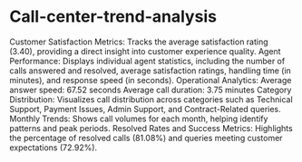 # Call-center-trend-analysis
Customer Satisfaction Metrics: Tracks the average satisfaction rating (3.40), providing a direct insight into customer experience quality.
Agent Performance: Displays individual agent statistics, including the number of calls answered and resolved, average satisfaction ratings, handling time (in minutes), and response speed (in seconds).
Operational Analytics:
Average answer speed: 67.52 seconds
Average call duration: 3.75 minutes
Category Distribution: Visualizes call distribution across categories such as Technical Support, Payment Issues, Admin Support, and Contract-Related queries.
Monthly Trends: Shows call volumes for each month, helping identify patterns and peak periods.
Resolved Rates and Success Metrics: Highlights the percentage of resolved calls (81.08%) and queries meeting customer expectations (72.92%).
